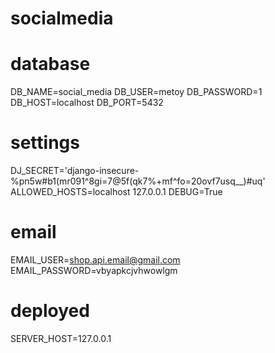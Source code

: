 # socialmedia

# database
DB_NAME=social_media
DB_USER=metoy
DB_PASSWORD=1
DB_HOST=localhost
DB_PORT=5432

# settings
DJ_SECRET='django-insecure-%pn5w#b1(mr091^8gi=7@5f(qk7%+mf^fo=20ovf7usq__)#uq'
ALLOWED_HOSTS=localhost 127.0.0.1
DEBUG=True

# email
EMAIL_USER=shop.api.email@gmail.com
EMAIL_PASSWORD=vbyapkcjvhwowlgm

# deployed
SERVER_HOST=127.0.0.1
